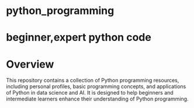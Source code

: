 # python_programming
# beginner,expert python code
# Overview
This repository contains a collection of Python programming resources, including personal profiles, basic programming concepts, and applications of Python in data science and AI. It is designed to help beginners and intermediate learners enhance their understanding of Python programming.
